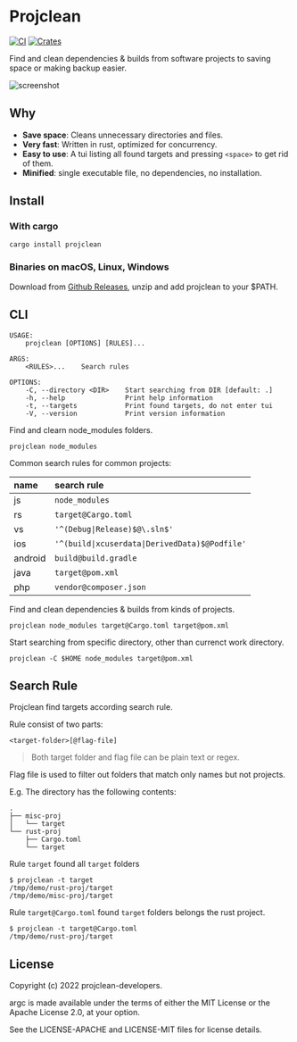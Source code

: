 # Projclean

[![CI](https://github.com/sigoden/projclean/actions/workflows/ci.yaml/badge.svg)](https://github.com/sigoden/projclean/actions/workflows/ci.yaml)
[![Crates](https://img.shields.io/crates/v/projclean.svg)](https://crates.io/crates/projclean)

Find and clean dependencies & builds from software projects to saving space or making backup easier.

![screenshot](https://user-images.githubusercontent.com/4012553/176894927-1c3562b9-f8c3-4e85-9800-600abd746125.gif)

## Why

- **Save space**: Cleans unnecessary directories and files.
- **Very fast**: Written in rust, optimized for concurrency.
- **Easy to use**: A tui listing all found targets and pressing `<space>` to get rid of them.
- **Minified**: single executable file, no dependencies, no installation.

## Install

### With cargo

```
cargo install projclean
```

### Binaries on macOS, Linux, Windows

Download from [Github Releases](https://github.com/sigoden/projclean/releases), unzip and add projclean to your $PATH.

## CLI

```
USAGE:
    projclean [OPTIONS] [RULES]...

ARGS:
    <RULES>...    Search rules

OPTIONS:
    -C, --directory <DIR>    Start searching from DIR [default: .]
    -h, --help               Print help information
    -t, --targets            Print found targets, do not enter tui
    -V, --version            Print version information
```

Find and clearn node_modules folders.

```
projclean node_modules
```

Common search rules for common projects:

| name    | search rule                                    |
| :------ | :--------------------------------------------- |
| js      | `node_modules`                                 |
| rs      | `target@Cargo.toml`                            |
| vs      | `'^(Debug\|Release)$@\.sln$'`                  |
| ios     | `'^(build\|xcuserdata\|DerivedData)$@Podfile'` |
| android | `build@build.gradle`                           |
| java    | `target@pom.xml`                               |
| php     | `vendor@composer.json`                         |

Find and clean dependencies & builds from kinds of projects.

```
projclean node_modules target@Cargo.toml target@pom.xml
```

Start searching from specific directory, other than currenct work directory.

```
projclean -C $HOME node_modules target@pom.xml
```

## Search Rule

Projclean find targets according search rule.

Rule consist of two parts:

```
<target-folder>[@flag-file]
```

> Both target folder and flag file can be plain text or regex.

Flag file is used to filter out folders that match only names but not projects.
 
E.g. The directory has the following contents:

```
.
├── misc-proj
│   └── target
└── rust-proj
    ├── Cargo.toml
    └── target
```

Rule `target` found all `target` folders 

```
$ projclean -t target
/tmp/demo/rust-proj/target
/tmp/demo/misc-proj/target
```

Rule `target@Cargo.toml` found `target` folders belongs the rust project.

```
$ projclean -t target@Cargo.toml
/tmp/demo/rust-proj/target
```

## License

Copyright (c) 2022 projclean-developers.

argc is made available under the terms of either the MIT License or the Apache License 2.0, at your option.

See the LICENSE-APACHE and LICENSE-MIT files for license details.